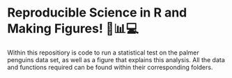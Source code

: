 # Reproducible Science in R and Making Figures! 🐧📊💻
Within this repositiory is code to run a statistical test on the palmer penguins data set, as well as a figure that explains this analysis.
All the data and functions required can be found within their corresponding folders. 
